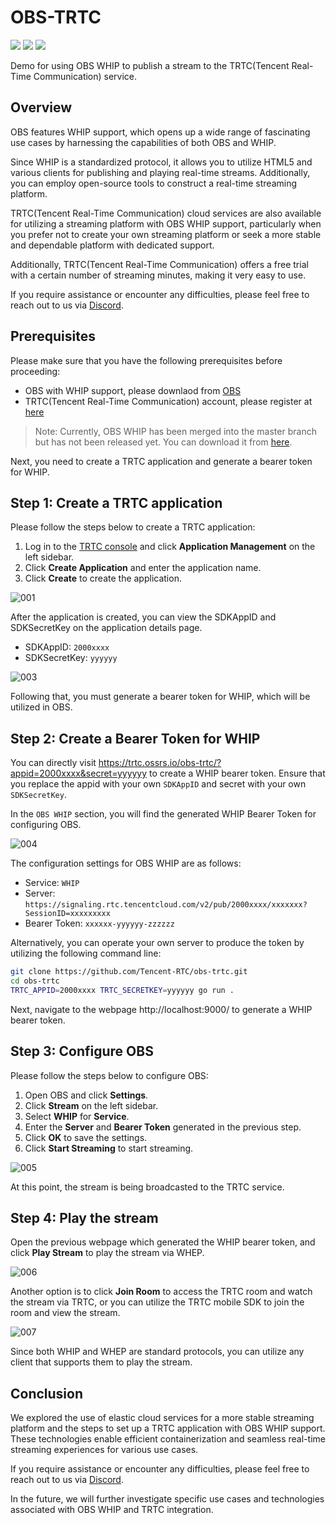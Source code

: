 # OBS-TRTC

[![](https://img.shields.io/twitter/follow/TencentRTC?style=social)](https://twitter.com/TencentRTC)
[![](https://img.shields.io/badge/TencentRTC-YouTube-red)](https://www.youtube.com/@TencentRTC)
[![](https://badgen.net/discord/members/vDHty6ddrZ)](https://discord.gg/vDHty6ddrZ)

Demo for using OBS WHIP to publish a stream to the TRTC(Tencent Real-Time Communication) service.

## Overview

OBS features WHIP support, which opens up a wide range of fascinating use cases by 
harnessing the capabilities of both OBS and WHIP.

Since WHIP is a standardized protocol, it allows you to utilize HTML5 and various 
clients for publishing and playing real-time streams. Additionally, you can employ 
open-source tools to construct a real-time streaming platform.

TRTC(Tencent Real-Time Communication) cloud services are also available for utilizing 
a streaming platform with OBS WHIP support, particularly when you prefer not to create 
your own streaming platform or seek a more stable and dependable platform with dedicated 
support.

Additionally, TRTC(Tencent Real-Time Communication) offers a free trial with a 
certain number of streaming minutes, making it very easy to use.

If you require assistance or encounter any difficulties, please feel free to reach out 
to us via [Discord](https://discord.gg/vDHty6ddrZ).

## Prerequisites

Please make sure that you have the following prerequisites before proceeding:

- OBS with WHIP support, please downlaod from [OBS](https://obsproject.com/)
- TRTC(Tencent Real-Time Communication) account, please register at [here](https://trtc.tencentcloud.com/)

> Note: Currently, OBS WHIP has been merged into the master branch but has not been released yet. 
> You can download it from [here](https://github.com/obsproject/obs-studio/actions/runs/5227109208?pr=7926).

Next, you need to create a TRTC application and generate a bearer token for WHIP.

## Step 1: Create a TRTC application

Please follow the steps below to create a TRTC application:

1. Log in to the [TRTC console](https://console.cloud.tencent.com/trtc) and click **Application Management** on the left sidebar.
2. Click **Create Application** and enter the application name.
3. Click **Create** to create the application.

![001](https://github.com/Tencent-RTC/obs-trtc/assets/2777660/dce31494-ac4f-4844-b437-de3d244af678)

After the application is created, you can view the SDKAppID and SDKSecretKey on the application details page.

* SDKAppID: `2000xxxx`
* SDKSecretKey: `yyyyyy`

![003](https://github.com/Tencent-RTC/obs-trtc/assets/2777660/f54ad443-645a-4089-8dc7-5a34af48a335)

Following that, you must generate a bearer token for WHIP, which will be 
utilized in OBS.

## Step 2: Create a Bearer Token for WHIP

You can directly visit https://trtc.ossrs.io/obs-trtc/?appid=2000xxxx&secret=yyyyyy
to create a WHIP bearer token. Ensure that you replace the appid with your own `SDKAppID` and 
secret with your own `SDKSecretKey`.

In the `OBS WHIP` section, you will find the generated WHIP Bearer Token for configuring OBS.

![004](https://github.com/Tencent-RTC/obs-trtc/assets/2777660/29f1ac74-cb3a-4c6e-a3e4-e6c92ea2aab0)

The configuration settings for OBS WHIP are as follows:

* Service: `WHIP`
* Server: `https://signaling.rtc.tencentcloud.com/v2/pub/2000xxxx/xxxxxxx?SessionID=xxxxxxxxx`
* Bearer Token: `xxxxxx-yyyyyy-zzzzzz`

Alternatively, you can operate your own server to produce the token by utilizing 
the following command line:

```bash
git clone https://github.com/Tencent-RTC/obs-trtc.git
cd obs-trtc
TRTC_APPID=2000xxxx TRTC_SECRETKEY=yyyyyy go run .
```

Next, navigate to the webpage http://localhost:9000/ to generate a WHIP bearer token.

## Step 3: Configure OBS

Please follow the steps below to configure OBS:

1. Open OBS and click **Settings**.
2. Click **Stream** on the left sidebar.
3. Select **WHIP** for **Service**.
4. Enter the **Server** and **Bearer Token** generated in the previous step.
5. Click **OK** to save the settings.
6. Click **Start Streaming** to start streaming.

![005](https://github.com/Tencent-RTC/obs-trtc/assets/2777660/612ad0f9-9927-4b48-82da-8ac388dece80)

At this point, the stream is being broadcasted to the TRTC service.

## Step 4: Play the stream

Open the previous webpage which generated the WHIP bearer token, and click **Play Stream** 
to play the stream via WHEP.

![006](https://github.com/Tencent-RTC/obs-trtc/assets/2777660/2e727bce-6d2b-47c8-b214-6fc320b1291a)

Another option is to click **Join Room** to access the TRTC room and watch the stream via 
TRTC, or you can utilize the TRTC mobile SDK to join the room and view the stream.

![007](https://github.com/Tencent-RTC/obs-trtc/assets/2777660/0a18bd36-e1f3-4070-bc89-95218785cb95)

Since both WHIP and WHEP are standard protocols, you can utilize any client that supports 
them to play the stream.

## Conclusion

We explored the use of elastic cloud services for a more stable streaming platform and the 
steps to set up a TRTC application with OBS WHIP support. These technologies enable efficient 
containerization and seamless real-time streaming experiences for various use cases.

If you require assistance or encounter any difficulties, please feel free to reach out
to us via [Discord](https://discord.gg/vDHty6ddrZ).

In the future, we will further investigate specific use cases and technologies associated
with OBS WHIP and TRTC integration.

